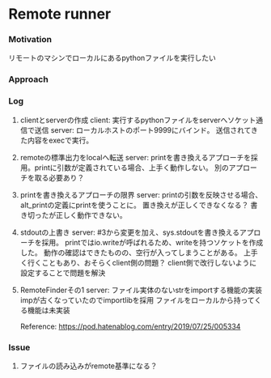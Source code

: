 # Remote runner

### Motivation
リモートのマシンでローカルにあるpythonファイルを実行したい

### Approach


### Log
1. clientとserverの作成
    client:
    実行するpythonファイルをserverへソケット通信で送信
    server:
    ローカルホストのポート9999にバインド。
    送信されてきた内容をexecで実行。

2. remoteの標準出力をlocalへ転送
    server:
    printを書き換えるアプローチを採用。printに引数が定義されている場合、上手く動作しない。
    別のアプローチを取る必要あり？

3. printを書き換えるアプローチの限界
    server:
    printの引数を反映させる場合、alt_printの定義にprintを使うことに。
    置き換えが正しくできなくなる？
    書き切ったが正しく動作できない。

4. stdoutの上書き
    server:
    #3から変更を加え、sys.stdoutを書き換えるアプローチを採用。
    printではio.writeが呼ばれるため、writeを持つソケットを作成した。
    動作の確認はできたものの、空行が入ってしまうことがある。
    上手く行くこともあり、おそらくclient側の問題？
    client側で改行しないように設定することで問題を解決

5. RemoteFinderその1
    server:
    ファイル実体のないstrをimportする機能の実装
    impが古くなっていたのでimportlibを採用
    ファイルをローカルから持ってくる機能は未実装

    Reference:
    https://pod.hatenablog.com/entry/2019/07/25/005334


### Issue
1. ファイルの読み込みがremote基準になる？
